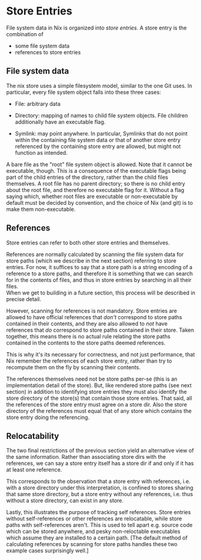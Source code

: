 # Store Entries

File system data in Nix is organized into *store entries*.
A store entry is the combination of

  - some file system data
  - references to store entries

## File system data

The nix store uses a simple filesystem model, similar to the one Git uses.
In particular, every file system object falls into these three cases:

 - File: arbitrary data

 - Directory: mapping of names to child file system objects.
   File children additionally have an executable flag.

 - Symlink: may point anywhere.
   In particular, Symlinks that do not point within the containing file system data or that of another store entry referenced by the containing store entry are allowed, but might not function as intended.

A bare file as the "root" file system object is allowed.
Note that it cannot be executable, though.
This is a consequence of the executable flags being part of the child entries of the directory, rather than the child files themselves.
A root file has no parent directory; so there is no child entry about the root file, and therefore no executable flag for it.
Without a flag saying which, whether root files are executable or non-executable by default must be decided by convention, and the choice of Nix (and git) is to make them non-executable.

## References

Store entries can refer to both other store entries and themselves.

References are normally calculated by scanning the file system data for store paths (which we describe in the next section) referring to store entries.
For now, it suffices to say that a store path is a string encoding of a reference to a store paths, and therefore it is something that we can search for in the contents of files, and thus in store entries by searching in all their files.   
When we get to building in a future section, this process will be described in precise detail.

However, scanning for references is not mandatory.
Store entries are allowed to have official references that *don't* correspond to store paths contained in their contents,
and they are also allowed to *not* have references that *do* correspond to store paths contained in their store.
Taken together, this means there is no actual rule relating the store paths contained in the contents to the store paths deemed references.

This is why it's its necessary for correctness, and not just performance, that Nix remember the references of each store entry, rather than try to recompute them on the fly by scanning their contents.

The references themselves need not be store paths per-se (this is an implementation detail of the store).
But, like rendered store paths (see next section) in addition to identifying store entries they must also identify the store directory of the store(s) that contain those store entries.
That said, all the references of the store entry must agree on a store dir.
Also the store directory of the references must equal that of any store which contains the store entry doing the referencing.

## Relocatability

The two final restrictions of the previous section yield an alternative view of the same information.
Rather than associating store dirs with the references, we can say a store entry itself has a store dir if and only if it has at least one reference.

This corresponds to the observation that a store entry with references, i.e. with a store directory under this interpretation, is confined to stores sharing that same store directory, but a store entry without any references, i.e. thus without a store directory, can exist in any store.

Lastly, this illustrates the purpose of tracking self references.
Store entries without self-references or other references are relocatable, while store paths with self-references aren't.
This is used to tell apart e.g. source code which can be stored anywhere, and pesky non-reloctable executables which assume they are installed to a certain path.
\[The default method of calculating references by scanning for store paths handles these two example cases surprisingly well.\]
